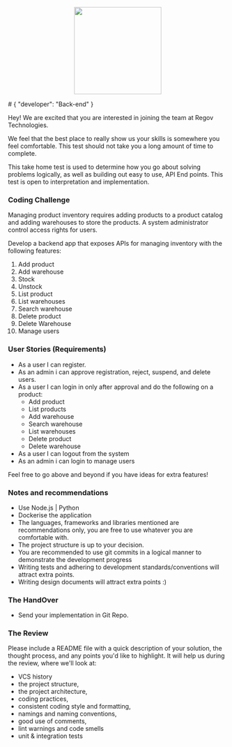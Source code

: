<p align="center"> 
    <img src="https://regov-store.s3.ap-southeast-1.amazonaws.com/REGOV+Logo_CMYK.png" width="200" >
</p>
# { "developer": "Back-end" }

Hey! We are excited that you are interested in joining the team at Regov Technologies.

We feel that the best place to really show us your skills is somewhere you feel comfortable. This test should not take you a long amount of time to complete.

This take home test is used to determine how you go about solving problems logically, as well as building out easy to use, API End points. This test is open to interpretation and implementation.

### Coding Challenge

Managing product inventory requires adding products to a product catalog and adding warehouses to store the products.
A system administrator control access rights for users.

Develop a backend app that exposes APIs for managing inventory with the following features:

1. Add product
2. Add warehouse
3. Stock
4. Unstock
5. List product
6. List warehouses
7. Search warehouse
8. Delete product
9. Delete Warehouse
8. Manage users

### User Stories (Requirements)

- As a user I can register.
- As an admin i can approve registration, reject, suspend, and delete users.
- As a user I can login in only after approval and do the following on a product:
  - Add product
  - List products
  - Add warehouse
  - Search warehouse
  - List warehouses
  - Delete product
  - Delete warehouse
- As a user I can logout from the system
- As an admin i can login to manage users

Feel free to go above and beyond if you have ideas for extra features!

### Notes and recommendations

- Use Node.js | Python
- Dockerise the application
- The languages, frameworks and libraries mentioned are recommendations only, you are free to use whatever you are comfortable with.
- The project structure is up to your decision.
- You are recommended to use git commits in a logical manner to demonstrate the development progress
- Writing tests and adhering to development standards/conventions will attract extra points.
- Writing design documents will attract extra points :)

### The HandOver

- Send your implementation in Git Repo.

### The Review

Please include a README file with a quick description of your solution, the thought process, and any points you'd like to highlight. It will help us during the review, where we'll look at:

- VCS history
- the project structure,
- the project architecture,
- coding practices,
- consistent coding style and formatting,
- namings and naming conventions,
- good use of comments,
- lint warnings and code smells
- unit & integration tests
